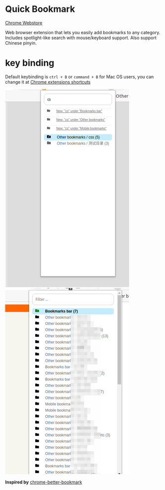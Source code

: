Quick Bookmark
======================
[Chrome Webstore](https://chrome.google.com/webstore/detail/quick-bookmark/bbjekmkfbdemdbfkckbakmmiceppjkdc)


Web browser extension that lets you easily add bookmarks to any category. Includes spotlight-like search with mouse/keyboard support.
Also support Chinese pinyin.

key binding
===========
Default keybinding is `ctrl + B` or `command + B` for Mac OS users, you can change it at
[Chrome extensions shortcuts](chrome://extensions/shortcuts)



![Quick Bookmark popup add](screenshots/Selection_002.png "Bookmark a tab")
![Quick Bookmark popup remove](screenshots/Selection_003_remove.png "Remove a tab from bookmark")


**Inspired by** [chrome-better-bookmark](https://github.com/ardcore/chrome-better-bookmark)